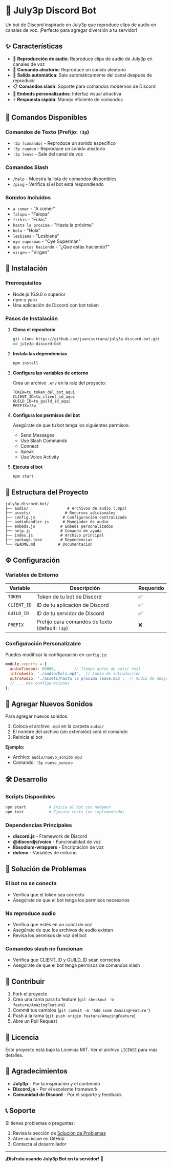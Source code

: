 # 🎵 July3p Discord Bot

Un bot de Discord inspirado en July3p que reproduce clips de audio en canales de voz. ¡Perfecto para agregar diversión a tu servidor!

## ✨ Características

- 🎵 **Reproducción de audio**: Reproduce clips de audio de July3p en canales de voz
- 🎲 **Comando aleatorio**: Reproduce un sonido aleatorio
- 🚪 **Salida automática**: Sale automáticamente del canal después de reproducir
- 📋 **Comandos slash**: Soporte para comandos modernos de Discord
- 🎨 **Embeds personalizados**: Interfaz visual atractiva
- ⚡ **Respuesta rápida**: Manejo eficiente de comandos

## 🎵 Comandos Disponibles

### Comandos de Texto (Prefijo: `!3p`)
- `!3p [comando]` - Reproduce un sonido específico
- `!3p random` - Reproduce un sonido aleatorio
- `!3p leave` - Sale del canal de voz

### Comandos Slash
- `/help` - Muestra la lista de comandos disponibles
- `/ping` - Verifica si el bot está respondiendo

### Sonidos Incluidos
- `a comer` - "A comer"
- `falopa` - "Falopa"
- `frikis` - "Frikis"
- `hasta la proxima` - "Hasta la próxima"
- `hola` - "Hola"
- `lesbiana` - "Lesbiana"
- `oye superman` - "Oye Superman"
- `que estas haciendo` - "¿Qué estás haciendo?"
- `virgen` - "Virgen"

## 🚀 Instalación

### Prerrequisitos
- Node.js 16.9.0 o superior
- npm o yarn
- Una aplicación de Discord con bot token

### Pasos de Instalación

1. **Clona el repositorio**
   ```bash
   git clone https://github.com/juaniserrano/july3p-discord-bot.git
   cd july3p-discord-bot
   ```

2. **Instala las dependencias**
   ```bash
   npm install
   ```

3. **Configura las variables de entorno**
   
   Crea un archivo `.env` en la raíz del proyecto:
   ```env
   TOKEN=tu_token_del_bot_aqui
   CLIENT_ID=tu_client_id_aqui
   GUILD_ID=tu_guild_id_aqui
   PREFIX=!3p
   ```

4. **Configura los permisos del bot**
   
   Asegúrate de que tu bot tenga los siguientes permisos:
   - Send Messages
   - Use Slash Commands
   - Connect
   - Speak
   - Use Voice Activity

5. **Ejecuta el bot**
   ```bash
   npm start
   ```

## 📁 Estructura del Proyecto

```
july3p-discord-bot/
├── audio/                 # Archivos de audio (.mp3)
├── assets/               # Recursos adicionales
├── config.js            # Configuración centralizada
├── audioHandler.js      # Manejador de audio
├── embeds.js           # Embeds personalizados
├── help.js             # Comando de ayuda
├── index.js            # Archivo principal
├── package.json        # Dependencias
└── README.md          # Documentación
```

## ⚙️ Configuración

### Variables de Entorno

| Variable | Descripción | Requerido |
|----------|-------------|-----------|
| `TOKEN` | Token de tu bot de Discord | ✅ |
| `CLIENT_ID` | ID de tu aplicación de Discord | ✅ |
| `GUILD_ID` | ID de tu servidor de Discord | ✅ |
| `PREFIX` | Prefijo para comandos de texto (default: `!3p`) | ❌ |

### Configuración Personalizable

Puedes modificar la configuración en `config.js`:

```javascript
module.exports = {
  audioTimeout: 60000,        // Tiempo antes de salir (ms)
  introAudio: './audio/hola.mp3',  // Audio de introducción
  outroAudio: './assets/hasta la proxima leave.mp3',  // Audio de despedida
  // ... más configuraciones
};
```

## 🎵 Agregar Nuevos Sonidos

Para agregar nuevos sonidos:

1. Coloca el archivo `.mp3` en la carpeta `audio/`
2. El nombre del archivo (sin extensión) será el comando
3. Reinicia el bot

**Ejemplo:**
- Archivo: `audio/nuevo_sonido.mp3`
- Comando: `!3p nuevo_sonido`

## 🛠️ Desarrollo

### Scripts Disponibles

```bash
npm start          # Inicia el bot con nodemon
npm test           # Ejecuta tests (no implementado)
```

### Dependencias Principales

- **discord.js** - Framework de Discord
- **@discordjs/voice** - Funcionalidad de voz
- **libsodium-wrappers** - Encriptación de voz
- **dotenv** - Variables de entorno

## 🐛 Solución de Problemas

### El bot no se conecta
- Verifica que el token sea correcto
- Asegúrate de que el bot tenga los permisos necesarios

### No reproduce audio
- Verifica que estés en un canal de voz
- Asegúrate de que los archivos de audio existan
- Revisa los permisos de voz del bot

### Comandos slash no funcionan
- Verifica que CLIENT_ID y GUILD_ID sean correctos
- Asegúrate de que el bot tenga permisos de comandos slash

## 🤝 Contribuir

1. Fork el proyecto
2. Crea una rama para tu feature (`git checkout -b feature/AmazingFeature`)
3. Commit tus cambios (`git commit -m 'Add some AmazingFeature'`)
4. Push a la rama (`git push origin feature/AmazingFeature`)
5. Abre un Pull Request

## 📄 Licencia

Este proyecto está bajo la Licencia MIT. Ver el archivo `LICENSE` para más detalles.

## 🙏 Agradecimientos

- **July3p** - Por la inspiración y el contenido
- **Discord.js** - Por el excelente framework
- **Comunidad de Discord** - Por el soporte y feedback

## 📞 Soporte

Si tienes problemas o preguntas:

1. Revisa la sección de [Solución de Problemas](#-solución-de-problemas)
2. Abre un issue en GitHub
3. Contacta al desarrollador

---

**¡Disfruta usando July3p Bot en tu servidor! 🎵**
